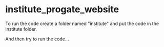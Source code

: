 # institute_progate_website
To run the code create a folder named "institute" and put the code in the institute folder.

And then try to run the code...
